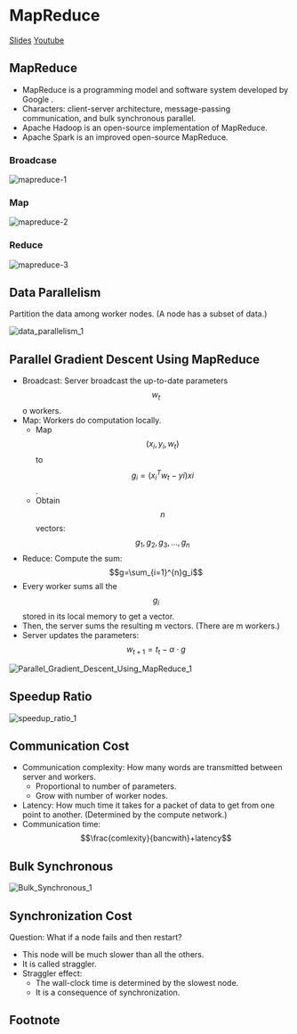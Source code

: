 # MapReduce

[Slides](https://github.com/wangshusen/DeepLearning/blob/master/Slides/14_Parallel_1.pdf) [Youtube](https://www.youtube.com/watch?v=gVcnOe6_c6Q&list=PLvOO0btloRns6egXueiRju4DXQjNRJQd5)

## MapReduce

- MapReduce is a programming model and software system developed by Google .
- Characters: client-server architecture, message-passing communication, and bulk synchronous parallel.
- Apache Hadoop is an open-source implementation of MapReduce.
- Apache Spark is an improved open-source MapReduce.

### Broadcase

![mapreduce-1](../.gitbook/assets/mapreduce-1.png)

### Map

![mapreduce-2](../.gitbook/assets/mapreduce-2.png)

### Reduce

![mapreduce-3](../.gitbook/assets/mapreduce-3.png)

## Data Parallelism

Partition the data among worker nodes. \(A node has a subset of data.\)

![data_parallelism_1](../.gitbook/assets/data_parallelism_1.png)

## Parallel Gradient Descent Using MapReduce

- Broadcast: Server broadcast the up-to-date parameters $$w_t$$ o workers.
- Map: Workers do computation locally.
  - Map $$(x_i,y_i,w_t)$$ to $$g_i=(x_i^T w_t-yi)xi$$.
  - Obtain $$n$$ vectors: $$g_1, g_2,g_3,...,g_n$$
- Reduce: Compute the sum: $$g=\sum_{i=1}^{n}g_i$$
- Every worker sums all the $${g_i}$$ stored in its local memory to get a vector.
- Then, the server sums the resulting m vectors. \(There are m workers.\)
- Server updates the parameters: $$w_{t+1}=t_t-\alpha \cdot g$$

![Parallel_Gradient_Descent_Using_MapReduce_1](../.gitbook/assets/Parallel_Gradient_Descent_Using_MapReduce_1.png)

## Speedup Ratio

![speedup_ratio_1](../.gitbook/assets/speedup_ratio_1.png)

## Communication Cost

- Communication complexity: How many words are transmitted between server and workers.
  - Proportional to number of parameters.
  - Grow with number of worker nodes.
- Latency: How much time it takes for a packet of data to get from one point to another. \(Determined by the compute network.\)
- Communication time: $$\frac{comlexity}{bancwith}+latency$$

## Bulk Synchronous

![Bulk_Synchronous_1](../.gitbook/assets/Bulk_Synchronous_1.png)

## Synchronization Cost

Question: What if a node fails and then restart?

- This node will be much slower than all the others.
- It is called straggler.
- Straggler effect:
  - The wall-clock time is determined by the slowest node.
  - It is a consequence of synchronization.

## Footnote
